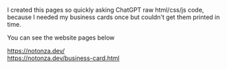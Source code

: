 I created this pages so quickly asking ChatGPT raw html/css/js code, because I needed my business cards once but couldn't get them printed in time.

You can see the website pages below

https://notonza.dev/<br>
https://notonza.dev/business-card.html

